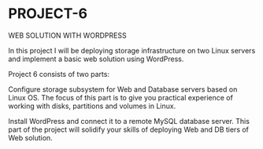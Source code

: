 # PROJECT-6
WEB SOLUTION WITH WORDPRESS

In this project I will be deploying storage infrastructure on two Linux servers and implement a basic web solution using WordPress. 

Project 6 consists of two parts:

Configure storage subsystem for Web and Database servers based on Linux OS. The focus of this part is to give you practical experience of working with disks, partitions and volumes in Linux.

Install WordPress and connect it to a remote MySQL database server. This part of the project will solidify your skills of deploying Web and DB tiers of Web solution.
